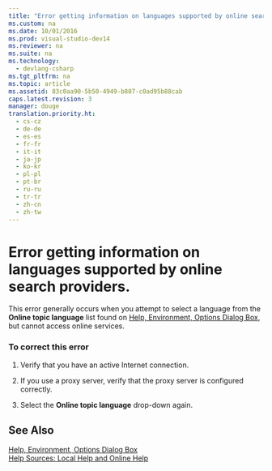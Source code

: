 ```yaml
---
title: "Error getting information on languages supported by online search providers."
ms.custom: na
ms.date: 10/01/2016
ms.prod: visual-studio-dev14
ms.reviewer: na
ms.suite: na
ms.technology: 
  - devlang-csharp
ms.tgt_pltfrm: na
ms.topic: article
ms.assetid: 83c0aa90-5b50-4949-b807-c0ad95b88cab
caps.latest.revision: 3
manager: douge
translation.priority.ht: 
  - cs-cz
  - de-de
  - es-es
  - fr-fr
  - it-it
  - ja-jp
  - ko-kr
  - pl-pl
  - pt-br
  - ru-ru
  - tr-tr
  - zh-cn
  - zh-tw
---
```

# Error getting information on languages supported by online search providers.
This error generally occurs when you attempt to select a language from the **Online topic language** list found on [Help, Environment, Options Dialog Box](assetId:///a2a5dff5-70a5-4f14-bf4c-66793894de6a), but cannot access online services.  
  
### To correct this error  
  
1.  Verify that you have an active Internet connection.  
  
2.  If you use a proxy server, verify that the proxy server is configured correctly.  
  
3.  Select the **Online topic language** drop-down again.  
  
## See Also  
 [Help, Environment, Options Dialog Box](assetId:///a2a5dff5-70a5-4f14-bf4c-66793894de6a)   
 [Help Sources: Local Help and Online Help](assetId:///79226b56-c543-45d8-b8e6-beeb988a3e21)